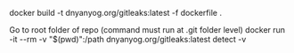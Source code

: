 docker build -t dnyanyog.org/gitleaks:latest -f dockerfile .

Go to root folder of repo (command must run at .git folder level)
    docker run -it --rm -v "$(pwd)":/path dnyanyog.org/gitleaks:latest detect -v
